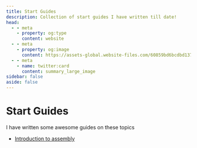 ```yaml
---
title: Start Guides
description: Collection of start guides I have written till date!
head:
  - - meta
    - property: og:type
      content: website
  - - meta
    - property: og:image
      content: https://assets-global.website-files.com/60859bd6bcdbd1376fd8504b/644a96afd1bf136be3088dd9_Quick%20Start%20Guide%20Cover.jpg
  - - meta
    - name: twitter:card
      content: summary_large_image
sidebar: false
aside: false
---
```


# Start Guides

I have written some awesome guides on these topics

* [Introduction to assembly](</start_guide/assembly>)

